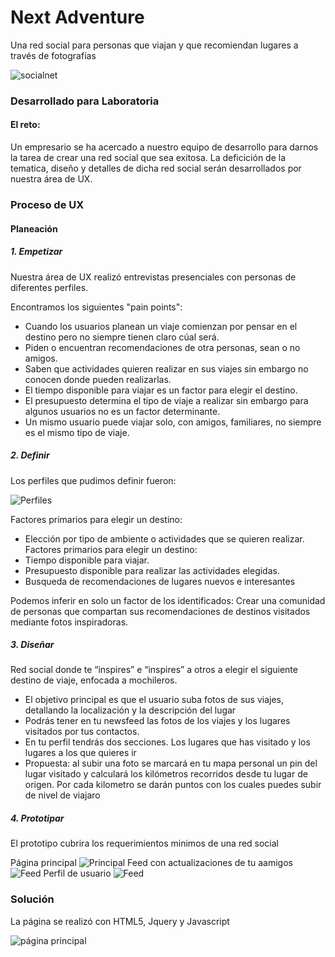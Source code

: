 # Next Adventure
Una red social para personas que viajan y que recomiendan lugares a través de fotografías

![socialnet](https://user-images.githubusercontent.com/32862353/38569138-279fa846-3cb0-11e8-882a-2f9a899abdb5.jpg)

### Desarrollado para Laboratoria

#### El reto:
Un empresario se ha acercado a nuestro equipo de desarrollo para darnos la tarea de crear una red social que sea exitosa. La deficición de la tematica, diseño y detalles de dicha red social serán desarrollados por nuestra área de UX.

### Proceso de UX
#### Planeación
##### 1. Empetizar
Nuestra área de UX realizó entrevistas presenciales con personas de diferentes perfiles.

Encontramos los siguientes "pain points":

* Cuando los usuarios planean un viaje comienzan por pensar en el destino pero no siempre tienen claro cúal será.
* Piden o encuentran recomendaciones de otra personas, sean o no amigos.
* Saben que actividades quieren realizar en sus viajes sin embargo no conocen donde pueden realizarlas.
* El tiempo disponible para viajar es un factor para elegir el destino.
* El presupuesto determina el tipo de viaje a realizar sin embargo para algunos usuarios no es un factor determinante.
* Un mismo usuario puede viajar solo, con amigos, familiares, no siempre es el mismo tipo de viaje.

##### 2. Definir
Los perfiles que pudimos definir fueron:

![Perfiles](assets/images/perfiles.png)

Factores primarios para elegir un destino:
* Elección por tipo de ambiente o actividades que se quieren realizar.
Factores primarios para elegir un destino:
* Tiempo disponible para viajar.
* Presupuesto disponible para realizar las actividades elegidas.
* Busqueda de recomendaciones de lugares nuevos e interesantes

Podemos inferir en solo un factor de los identificados:
Crear una comunidad de personas que compartan sus recomendaciones de destinos visitados mediante fotos inspiradoras.

##### 3. Diseñar

Red social donde te “inspires” e “inspires” a otros a elegir el siguiente destino de viaje, enfocada a mochileros.
* El objetivo principal es que el usuario suba fotos de sus viajes, detallando la localización y la descripción del lugar
* Podrás tener en tu newsfeed las fotos de los viajes y los lugares visitados por tus contactos.
* En tu perfil tendrás dos secciones. Los lugares que has visitado y los lugares a los que quieres ir
* Propuesta: al subir una foto se marcará en tu mapa personal un pin del lugar visitado y calculará los kilómetros recorridos desde tu lugar de origen. Por cada kilometro se darán puntos con los cuales puedes subir de nivel de viajaro

##### 4. Prototipar
El prototipo cubrira los requerimientos minimos de una red social

Página principal
![Principal](assets/images/inicio.jpg)
Feed con actualizaciones de tu aamigos
![Feed](assets/images/feed.jpg)
Perfil de usuario
![Feed](assets/images/perfil.jpg)

### Solución

La página se realizó con HTML5, Jquery y Javascript

![página principal](assets/images/red-social.png)
